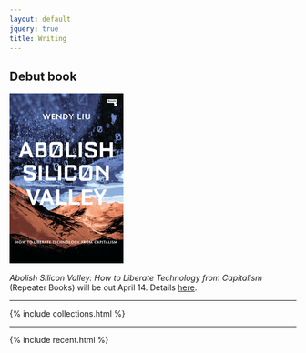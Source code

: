 ```yaml
---
layout: default
jquery: true
title: Writing
---
```


## Debut book

[![](/img/abolish-silicon-valley.png)](https://abolishsiliconvalley.com)

_Abolish Silicon Valley: How to Liberate Technology from Capitalism_ (Repeater Books) will be out April 14. Details [here](https://abolishsiliconvalley.com).


***

{% include collections.html %}

***

{% include recent.html %}
